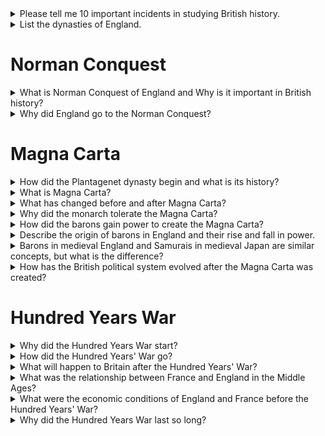 <details>
<summary>Please tell me 10 important incidents in studying British history.</summary>
Here are ten important events in the history of Britain:

1. The Norman Conquest of England in 1066, which established Norman rule and changed the English language, culture, and society.
1. The Magna Carta, signed in 1215, which limited the power of the monarchy and laid the foundation for individual rights and the rule of law.
1. The Wars of the Roses, fought between the House of Lancaster and the House of York in the 15th century, which resulted in the Tudor dynasty and the rule of Henry VII.
1. The Reformation, beginning in the 16th century, which saw the Church of England break away from the Roman Catholic Church and the establishment of Protestantism.
1. The Glorious Revolution of 1688, which established parliamentary rule and led to the Glorious Revolution of 1688 and the Bill of Rights of 1689.
1. The Industrial Revolution of the 18th and 19th centuries, which transformed Britain from an agricultural society into an industrial power and had far-reaching effects on the world.
1. The British Empire, which at its height controlled a quarter of the world's land and population and had a profound impact on the development of modern society.
1. The World Wars of the 20th century, which saw Britain play a leading role in both conflicts and shape the outcome of the First and Second World Wars.
1. The decline of the British Empire after World War II and the emergence of the United States as a superpower, which marked the end of Britain's role as a dominant world power.
1. The British membership in the European Union, which has been a defining feature of British politics and society since the country joined in 1973 and ultimately voted to leave in 2016 in the Brexit referendum.

</details>


<details>
<summary>List the dynasties of England.</summary>
England has been ruled by several dynasties throughout its history. Here is a list of the major dynasties that have ruled England:

1. Anglo-Saxon dynasty (5th to 11th centuries): This dynasty was founded by Germanic tribes who invaded England in the 5th century and established a series of kingdoms. The most powerful of these kingdoms was Wessex, which eventually unified England in the 9th century.
1. Norman dynasty (11th to 12th centuries): The Norman dynasty was established following the Norman Conquest of England in 1066. William the Conqueror, a Norman duke, became the first Norman king of England.
1. Plantagenet dynasty (12th to 14th centuries): The Plantagenet dynasty was founded by Henry II, who became king of England in 1154. This dynasty was one of the longest and most influential in English history, and it saw the growth of a strong central monarchy, the development of the common law, and the establishment of the Parliament.
1. Lancaster and York dynasties (14th to 15th centuries): The Lancaster and York dynasties were the result of the conflict known as the War of the Roses, which took place between 1455 and 1487. The Lancaster dynasty was established by Henry IV, while the York dynasty was established by Edward IV.
1. Tudor dynasty (15th to 17th centuries): The Tudor dynasty was established by Henry VII, who became king of England in 1485. This dynasty saw the reigns of some of England's most famous monarchs, including Henry VIII and Elizabeth I. The Tudors were responsible for the English Reformation, which saw England break away from the Roman Catholic Church and establish the Church of England.
1. Stuart dynasty (17th to 18th centuries): The Stuart dynasty was established by James I, who became king of England in 1603. This dynasty saw the reign of some of England's most controversial monarchs, including Charles I and James II, and it was marked by political instability, civil war, and revolution.
1. Hanoverian dynasty (18th to 19th centuries): The Hanoverian dynasty was established by George I, who became king of England in 1714. This dynasty saw the growth of the British Empire and the development of the Industrial Revolution.
1. Windsor dynasty (20th to present): The Windsor dynasty was established by George V in 1917, when the name of the royal family was changed from the Saxe-Coburg and Gotha to the Windsor. This dynasty has seen the reigns of some of England's most well-known monarchs, including Queen Elizabeth II.

</details>

# Norman Conquest
 
<details>
<summary>What is Norman Conquest of England and Why is it important in British history?</summary>
The Norman Conquest of England was a significant event in British history that took place in 1066. The Norman Conquest was led by William the Conqueror, a Norman nobleman who became the Duke of Normandy in northern France.

William sought to claim the English throne after the death of King Edward the Confessor in 1066, and he launched an invasion of England with a large Norman army. The Norman forces defeated the English army at the Battle of Hastings, and William was crowned King of England on Christmas Day in 1066.

The Norman Conquest of England is considered one of the most important events in British history because it had a profound impact on the country's political, social, and cultural landscape. The Norman rulers brought with them new ideas and institutions, including the feudal system, which changed the way land was held and administered in England. They also introduced Norman law, which became the basis for the English legal system, and Norman architecture, which influenced the design and construction of churches and castles in England.

In addition, the Norman Conquest led to the Normanization of the English aristocracy, as many of the English nobles were replaced by Norman nobles, who brought with them a Norman cultural and political influence. This Norman influence had a lasting impact on English society, language, and identity, and helped shape the development of England as a nation.

Overall, the Norman Conquest of England was a turning point in British history that marked the beginning of a new era of Norman rule and had a profound impact on the country's political, social, and cultural development.
</details>

<details>
<summary>Why did England go to the Norman Conquest? </summary>
The Norman Conquest of England in 1066 was a result of several factors, including political rivalries, disputes over the English throne, and the ambitions of Norman nobles.

At the time of the Conquest, England was ruled by King Edward the Confessor, who died without an heir in 1066. This created a power vacuum and several individuals claimed the right to the English throne, including Harold Godwinson, an English nobleman, and William, Duke of Normandy.

William claimed that he had been promised the English throne by King Edward, and when Harold was crowned King of England, William saw this as a challenge to his claim. He gathered a large army and invaded England, culminating in the Battle of Hastings in 1066.

In addition to the political rivalries and disputes over the throne, the Norman Conquest was also driven by the ambitions of Norman nobles, who saw an opportunity to expand their power and influence in England. The Norman nobles were part of the Norman-French aristocracy, which was rapidly expanding its territory in Europe at the time, and the Conquest provided a means for them to gain further wealth and power.

Ultimately, the Norman Conquest of England was a result of a complex interplay of political, social, and cultural factors, and it had a profound impact on the history of England and the development of the British nation.
</details>

# Magna Carta

<details>
<summary>How did the Plantagenet dynasty begin and what is its history? </summary>
The Plantagenet dynasty was a powerful and influential dynasty that ruled England from 1154 to 1485. The dynasty was founded by Henry II, who became king of England in 1154 following the death of King Stephen.

Henry II was a powerful and energetic monarch who established a strong central monarchy and expanded the territories under English control. He was also responsible for the development of the common law and the establishment of the royal court system.

The Plantagenets were marked by their strong and capable monarchs, who continued to expand the territories under English control and strengthen the central monarchy. Some of the most famous Plantagenet monarchs include Richard the Lionheart, John, and Edward I.

However, the later years of the Plantagenet dynasty were marked by political instability and conflict. The Wars of the Roses, which took place between the Lancaster and York dynasties, was a result of the long-standing tensions and rivalries within the Plantagenet dynasty.

Despite its challenges, the Plantagenet dynasty left a lasting impact on English history. The dynasty saw the growth of a strong central monarchy, the development of the common law, and the establishment of the Parliament, all of which had a lasting influence on the political and cultural landscape of England.

</details>



<details>
<summary>What is Magna Carta? </summary>
Magna Carta is a significant historical document signed by King John of England in 1215. It is often considered to be one of the most important legal documents in the history of Western democracy. The term "Magna Carta" is Latin for "Great Charter."

Magna Carta was created as a means of resolving a conflict between the king and the barons, who were powerful landowners and leaders of medieval England. The document established the principle that everyone, including the monarch, was subject to the law and that the king could not act arbitrarily or without the consent of his subjects.

Magna Carta set forth a number of specific rights and liberties, including protection from arbitrary imprisonment, the right to a fair trial, and the principle that taxes could not be levied without the consent of the people.

Over time, Magna Carta became an important symbol of freedom and liberty and was cited as a precedent in later legal battles and disputes, including the American Revolution. Today, it is considered one of the earliest examples of constitutional government and remains a powerful symbol of the struggle for individual rights and democratic governance.
</details>

<details>
<summary>What has changed before and after Magna Carta? </summary>
The signing of Magna Carta marked a turning point in the relationship between the monarchy and the people in England, and had far-reaching effects on the development of Western society. Before Magna Carta, the monarch was considered to be above the law and had complete power over the kingdom and its subjects. This led to abuses of power, arbitrary rule, and a general lack of protections for individual rights and liberties.

After Magna Carta, the principle was established that the monarch was subject to the law and that the rights and liberties of the people were protected. This had a profound impact on the development of constitutional government and the rule of law. The document established the principle of due process and limited the power of the monarchy, paving the way for future constitutional developments, such as the Bill of Rights in 1689.

Magna Carta also established the idea that the king could not raise taxes or make decisions without the consent of the people, which laid the foundation for representative government and the development of democratic institutions.

Overall, Magna Carta marked a shift towards a more limited monarchy and a more representative and democratic form of government, and its ideas and principles have had a lasting impact on the development of Western political and legal systems.

</details>

<details>
<summary>Why did the monarch tolerate the Magna Carta?</summary>
King John of England agreed to sign the Magna Carta in 1215 under duress, as a result of pressure from the barons, who were powerful landowners and leaders of medieval England. The barons were dissatisfied with the king's rule and the arbitrary manner in which he exercised his power, and they threatened to rebel if he did not agree to their demands.

King John was in a difficult position, as he was facing a number of challenges, including military conflicts, economic difficulties, and a general loss of support among the population. In order to avoid a civil war, he agreed to sign the Magna Carta and accept the terms laid out by the barons.

However, it's important to note that King John did not fully abide by the terms of the Magna Carta, and he continued to exert his power in an arbitrary and unchecked manner. Nevertheless, the document had a lasting impact and established the principle that the monarch was subject to the law and that the rights and liberties of the people were protected.

Over time, the Magna Carta became an important symbol of freedom and liberty, and its ideas and principles have had a lasting impact on the
</details>

<details>
<summary>How did the barons gain power to create the Magna Carta? </summary>
The barons, who were powerful landowners and leaders of medieval England, gained their power and influence through a combination of wealth, military strength, and control over large territories. Many of the barons held positions of power and influence in local government, and they had the ability to raise armies and influence political decisions.

In the early 13th century, the barons grew increasingly dissatisfied with the rule of King John, who was seen as arbitrary and abusive in the exercise of his power. The barons were particularly concerned about the king's ability to raise taxes and make decisions without the consent of the people, as well as his disregard for the rights and liberties of the population.

The barons came together and threatened to rebel against the king if he did not agree to their demands. King John was facing a number of challenges, including military conflicts and a general loss of support among the population, and he agreed to sign the Magna Carta in order to avoid a civil war.

It was through their wealth, military strength, and control over large territories that the barons were able to exert pressure on the king and gain the power to create the Magna Carta. The document marked a significant shift in the relationship between the monarchy and the people, and established the principle that the monarch was subject to the law and that the rights and liberties of the people were protected.
</details>

<details>
<summary>Describe the origin of barons in England and their rise and fall in power. </summary>
The barons were a class of powerful landowners and leaders in medieval England. They originated from the Norman nobles who were granted lands and titles by William the Conqueror after the Norman Conquest of England in 1066. Over time, the barons gained control over large territories, and their wealth and military strength allowed them to wield significant political power and influence.

During the early Middle Ages, the barons held important positions in local government and were involved in making decisions about taxation and law enforcement. They also had the ability to raise armies and influence political decisions at the national level.

In the late 12th and early 13th centuries, the barons grew increasingly dissatisfied with the rule of King John, who was seen as arbitrary and abusive in the exercise of his power. The barons came together and threatened to rebel against the king if he did not agree to their demands, which led to the signing of the Magna Carta in 1215.

After the signing of Magna Carta, the barons continued to play an important role in politics and government, and many of them held positions of power and influence in the courts and the administration. However, over time, the power of the barons began to decline, as the monarchy regained its strength and the centralization of power and administration made it more difficult for them to wield significant influence.

By the late Middle Ages, the barons had lost much of their power and influence, as the monarchs of England consolidated their control over the kingdom and the centralization of power contin
</details>

<details>
<summary>Barons in medieval England and Samurais in medieval Japan are similar concepts, but what is the difference? </summary>
While the barons of medieval England and the samurai of medieval Japan were both powerful social and political elites in their respective societies, there are several key differences between them.

1. Historical context: The barons of England and the samurai of Japan lived in different historical contexts, with different political, cultural, and economic systems. The barons were part of the feudal system in England, while the samurai were part of the feudal warrior class in Japan.
1. Source of power: The barons' power came from their control over land and the obligation of their tenants to provide them with military support, while the samurai's power came from their status as warriors and their close relationship with the ruling nobility in Japan.
1. Social status: The barons were part of the landed nobility in England, while the samurai were part of the warrior class in Japan. The samurai held a higher social status and were more highly respected than the barons in their society.
1. Training and education: The barons and the samurai were trained and educated differently, with the barons often receiving a more traditional education in subjects such as law and governance, while the samurai were trained in the martial arts and in the code of bushido.
1. Role in society: The barons and the samurai had different roles in their respective societies. The barons were involved in the administration of justice and the maintenance of order in their territories, while the samurai were responsible for providing military protection and maintaining law and order in Japan.

Despite these differences, the barons of England and the samurai of Japan were both important and influential members of their societies, and their actions and decisions helped shape the political and cultural landscape of their respective countries.
</details>

<details>
<summary>How has the British political system evolved after the Magna Carta was created? </summary>
The British political system has undergone a significant evolution since the creation of the Magna Carta in 1215. The Magna Carta, also known as the Great Charter, was a landmark document that limited the power of the monarch and established the rights and freedoms of the people. It was an important step towards a more democratic and constitutional monarchy in England, and it had a lasting impact on the development of the British political system.

Here are some key developments in the evolution of the British political system after the Magna Carta:

1. The development of parliamentary democracy: The Magna Carta helped lay the foundations for a more representative form of government in England, and over time, the concept of parliamentary democracy emerged. The first Parliament was established in the 13th century, and over time, it became an important institution that represented the interests of the people and provided a check on the power of the monarch.
1. The evolution of the monarchy: The power of the monarchy was limited by the Magna Carta, and over time, the monarchy became a constitutional institution, with limited powers and responsibilities. The monarch became a symbolic figurehead, while the real power was exercised by the elected representatives in Parliament.
1. The growth of individual rights and freedoms: The Magna Carta established the principle that everyone, including the monarch, was subject to the law and that the rights and freedoms of the people were protected. Over time, individual rights and freedoms were expanded, and the concept of civil liberties became an important part of the British political system.
1. The expansion of the British Empire: The British Empire was established during the 17th and 18th centuries, and it had a significant impact on the evolution of the British political system. The Empire expanded the reach of British power and influence, and it helped to establish Britain as a dominant global power.
1. The development of political parties: The modern political parties that exist in the UK today, such as the Conservative Party and the Labour Party, emerged in the 19th and 20th centuries. Political parties became an important part of the democratic process, providing a means for people to express their political views and participate in the political process.

Overall, the British political system has evolved significantly since the creation of the Magna Carta, and it has become a complex and dynamic system that reflects the changing needs and interests of the British people.

</details>

# Hundred Years War

<details>
<summary> Why did the Hundred Years War start? </summary>

The Hundred Years War was a conflict between England and France that lasted from 1337 to 1453. It was one of the most significant wars of the Middle Ages and had a lasting impact on both England and France.

The war had several causes, including political, economic, and personal factors. One of the main causes was the question of the English king's right to rule lands in France. In the late 13th century, King Edward I of England claimed the right to rule the French duchy of Gascony. This led to tensions between England and France, and ultimately to war.

Another cause of the war was the issue of succession to the French throne. In 1328, King Charles IV of France died without a male heir, and the French crown passed to King Edward III of England through his mother, Isabella of France. The French disputed this claim and instead crowned Philip of Valois as their new king. This led to a power struggle and eventually to the outbreak of the Hundred Years War.

Additionally, economic factors played a role in the start of the war. The English and French economies were both expanding, and the two countries were in competition for trade and commerce. This led to tensions and eventually to conflict.

Overall, the Hundred Years War was the result of a complex set of political, economic, and personal factors, and it had a profound impact on the history of England and France.

</details>




<details>
<summary> How did the Hundred Years' War go? </summary>
The Hundred Years' War was a complex and prolonged conflict that lasted from 1337 to 1453. The war was fought in several phases, with periods of relative peace interspersed with periods of intense conflict. The war was marked by a series of battles, sieges, and other military engagements, as well as by political and diplomatic maneuvering.

The first phase of the war was characterized by English victories, as the English army, led by King Edward III, won several key battles, including the Battle of Crecy and the Battle of Poitiers. These victories allowed the English to gain control over large portions of France, including the city of Calais.

However, the tide of the war began to shift in the late 14th century, as the French, under the leadership of King Joan II and his successor, King Charles VII, began to reclaim lost territory and push the English back. The French eventually succeeded in expelling the English from much of France, and the war came to an end in 1453 with the Treaty of Troyes, which recognized French control over much of the country.

The Hundred Years' War had a profound impact on the political and cultural landscape of both England and France. It resulted in significant territorial changes, with England losing control over much of France, and it also had a lasting impact on the development of national identities and the relationship between the two countries. The war was also marked by significant technological innovations, including the widespread use of longbows, which had a profound impact on the nature of medieval warfare.

Overall, the Hundred Years' War was a complex and prolonged conflict that had a lasting impact on the political and cultural landscape of England and France, and it remains an important event in the history of both countries.

</details>


<details>
<summary> What will happen to Britain after the Hundred Years' War? </summary>
After the conclusion of the Hundred Years' War in 1453, Britain underwent a number of significant changes and developments. Some of the key events and developments that took place in the aftermath of the war include:

1. The Wars of the Roses: This series of civil wars, which took place in the late 15th and early 16th centuries, was fought between the House of Lancaster and the House of York for control of the English throne. The Wars of the Roses had a profound impact on the political and social structure of England and set the stage for the rise of the Tudor dynasty.
1. The Renaissance: The period of the Renaissance, which began in Italy in the 14th century and spread to England in the 16th century, brought about significant cultural, artistic, and intellectual changes. The Renaissance had a lasting impact on England and the wider world, and it is often seen as a turning point in European history.
1. The Tudor dynasty: The Tudor dynasty, which ruled England from 1485 to 1603, was marked by significant political, religious, and cultural changes. The Tudor period saw the rise of the English Reformation, the dissolution of the monasteries, and the establishment of the Church of England.
1. The English Reformation: This period of religious and political upheaval in the 16th century saw England break away from the Roman Catholic Church and establish the Church of England. The Reformation had a profound impact on the religious, political, and cultural landscape of England, and it remains a significant event in the history of the country.
1. The expansion of the British Empire: In the centuries following the Hundred Years' War, England continued to expand its global reach, establishing colonies in the Americas, Africa, and Asia. The expansion of the British Empire had a lasting impact on the political, economic, and cultural landscape of Britain, and it remains one of the defining events in the history of the country.

These are just a few of the key events and developments that took place in the aftermath of the Hundred Years' War in England. Overall, the country underwent significant changes and transformations in the centuries that followed the war, and these events and developments continue to shape the political, cultural, and historical landscape of Britain to this day.

</details>
<details>
<summary> What was the relationship between France and England in the Middle Ages? </summary>
The relationship between France and England during the Middle Ages was marked by centuries of conflict and competition. The two countries were frequently at odds over territory, trade, and political power, and this often led to violence and war.

One of the most significant conflicts between France and England during the Middle Ages was the Hundred Years' War, which lasted from 1337 to 1453. This war was fought primarily over the control of the French territory of Aquitaine, which was held by the English crown, and it was characterized by a series of military campaigns, sieges, and battles.

In addition to the Hundred Years' War, France and England were also involved in a number of other conflicts during the Middle Ages, including the Norman Conquest of England in 1066, the Crusades, and the Wars of the Roses.

Despite these conflicts, there were also periods of relative peace and cooperation between France and England during the Middle Ages. For example, the two countries formed alliances for mutual protection and traded goods and cultural ideas.

Overall, the relationship between France and England during the Middle Ages was complex and marked by a mix of conflict and cooperation. The two countries were often at odds with one another, but they were also able to work together in pursuit of common goals.

</details>


<details>
<summary>What were the economic conditions of England and France before the Hundred Years' War?
</summary>

The economic conditions of England and France before the Hundred Years' War were characterized by growth and expansion, as well as competition between the two countries.

In England, the economy was expanding rapidly in the late 13th and early 14th centuries, driven by a growing population, increased trade and commerce, and the development of new industries such as wool production. England had a strong and wealthy merchant class, and the country was known for its high-quality wool, which was in demand in Europe and beyond.

In France, the economy was also expanding during this time, with growth in agriculture, trade, and commerce. The country was known for its rich natural resources, including wine, salt, and iron, and for its well-developed manufacturing sector, particularly in the production of textiles.

Despite these similarities, there were also differences between the economies of England and France. For example, England had a more developed system of trade and commerce, with strong connections to Europe and the wider world. In contrast, France's economy was more focused on agriculture and was dominated by a powerful nobility and wealthy landowners.

These differences, combined with political tensions and competition for trade and resources, contributed to the economic rivalry between England and France that eventually led to the Hundred Years' War.

</details>

<details>
<summary>Why did the Hundred Years War last so long?</summary>
The Hundred Years War was a series of conflicts fought between England and France from 1337 to 1453. The war lasted for 116 years and was one of the longest and most complex conflicts in medieval history. There were several factors that contributed to the length of the war, including:

1. Territorial Disputes: The war was largely driven by territorial disputes between England and France. Both countries claimed control over certain territories in France, and neither side was willing to give up these claims.
1. Power Struggles: The war was also fueled by power struggles within both England and France. Political factions within each country sought to gain control and influence over their respective governments, and the war provided an opportunity for these factions to assert their power.
1. Military Strategy: The nature of medieval warfare made it difficult for either side to achieve a decisive victory. Armies were often slow to mobilize, and battles were fought with limited technology and resources. This made it difficult for either side to achieve a quick victory and led to a prolonged conflict.
1. Changing Alliances: Over the course of the war, the alliances between various European countries shifted and changed, which complicated the conflict and made it more difficult to bring to a close.
1. Financial Constraints: The cost of maintaining a long and complex war was a major factor in the length of the Hundred Years War. Both England and France struggled to finance the conflict, which limited their ability to field large and well-equipped armies.

Taken together, these factors made it difficult for either England or France to achieve a decisive victory, which contributed to the length of the Hundred Years War. Despite its length and complexity, the war had a significant impact on the political and cultural landscape of both England and France, and it remains an important event in the history of both countries.

</details>


